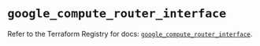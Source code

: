 # `google_compute_router_interface`

Refer to the Terraform Registry for docs: [`google_compute_router_interface`](https://registry.terraform.io/providers/hashicorp/google-beta/6.4.0/docs/resources/google_compute_router_interface).
